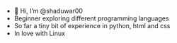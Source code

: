 - 👋 Hi, I’m @shaduwar00
- Beginner exploring different programming languages
- So far a tiny bit of experience in python, html and css
- In love with Linux
